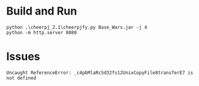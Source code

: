 # Build and Run
```
python .\cheerpj_2.1\cheerpjfy.py Base_Wars.jar -j 4
python -m http.server 8080
```

# Issues
```
Uncaught ReferenceError: _c4pbMlaRcSd32fs12UnixCopyFile8transferE7 is not defined
```